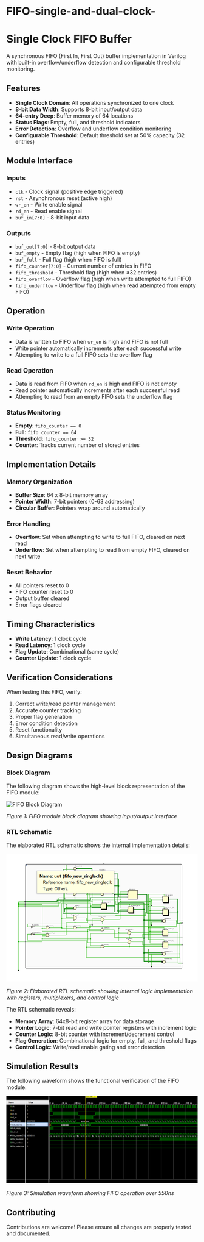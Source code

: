 # FIFO-single-and-dual-clock-

# Single Clock FIFO Buffer

A synchronous FIFO (First In, First Out) buffer implementation in Verilog with built-in overflow/underflow detection and configurable threshold monitoring.

## Features

- **Single Clock Domain**: All operations synchronized to one clock
- **8-bit Data Width**: Supports 8-bit input/output data
- **64-entry Deep**: Buffer memory of 64 locations
- **Status Flags**: Empty, full, and threshold indicators
- **Error Detection**: Overflow and underflow condition monitoring
- **Configurable Threshold**: Default threshold set at 50% capacity (32 entries)

## Module Interface

### Inputs
- `clk` - Clock signal (positive edge triggered)
- `rst` - Asynchronous reset (active high)
- `wr_en` - Write enable signal
- `rd_en` - Read enable signal  
- `buf_in[7:0]` - 8-bit input data

### Outputs
- `buf_out[7:0]` - 8-bit output data
- `buf_empty` - Empty flag (high when FIFO is empty)
- `buf_full` - Full flag (high when FIFO is full)
- `fifo_counter[7:0]` - Current number of entries in FIFO
- `fifo_threshold` - Threshold flag (high when ≥32 entries)
- `fifo_overflow` - Overflow flag (high when write attempted to full FIFO)
- `fifo_underflow` - Underflow flag (high when read attempted from empty FIFO)

## Operation

### Write Operation
- Data is written to FIFO when `wr_en` is high and FIFO is not full
- Write pointer automatically increments after each successful write
- Attempting to write to a full FIFO sets the overflow flag

### Read Operation
- Data is read from FIFO when `rd_en` is high and FIFO is not empty
- Read pointer automatically increments after each successful read
- Attempting to read from an empty FIFO sets the underflow flag

### Status Monitoring
- **Empty**: `fifo_counter == 0`
- **Full**: `fifo_counter == 64`
- **Threshold**: `fifo_counter >= 32`
- **Counter**: Tracks current number of stored entries

## Implementation Details

### Memory Organization
- **Buffer Size**: 64 x 8-bit memory array
- **Pointer Width**: 7-bit pointers (0-63 addressing)
- **Circular Buffer**: Pointers wrap around automatically

### Error Handling
- **Overflow**: Set when attempting to write to full FIFO, cleared on next read
- **Underflow**: Set when attempting to read from empty FIFO, cleared on next write

### Reset Behavior
- All pointers reset to 0
- FIFO counter reset to 0
- Output buffer cleared
- Error flags cleared

## Timing Characteristics

- **Write Latency**: 1 clock cycle
- **Read Latency**: 1 clock cycle
- **Flag Update**: Combinational (same cycle)
- **Counter Update**: 1 clock cycle

## Verification Considerations

When testing this FIFO, verify:
1. Correct write/read pointer management
2. Accurate counter tracking
3. Proper flag generation
4. Error condition detection
5. Reset functionality
6. Simultaneous read/write operations

## Design Diagrams

### Block Diagram
The following diagram shows the high-level block representation of the FIFO module:

![FIFO Block Diagram](block_diagram.png)

*Figure 1: FIFO module block diagram showing input/output interface*

### RTL Schematic
The elaborated RTL schematic shows the internal implementation details:

![FIFO RTL Schematic](rtl_schematic.png)

*Figure 2: Elaborated RTL schematic showing internal logic implementation with registers, multiplexers, and control logic*

The RTL schematic reveals:
- **Memory Array**: 64x8-bit register array for data storage
- **Pointer Logic**: 7-bit read and write pointer registers with increment logic
- **Counter Logic**: 8-bit counter with increment/decrement control
- **Flag Generation**: Combinational logic for empty, full, and threshold flags
- **Control Logic**: Write/read enable gating and error detection

## Simulation Results

The following waveform shows the functional verification of the FIFO module:

![FIFO Simulation Waveform](simulation_waveform.png)

*Figure 3: Simulation waveform showing FIFO operation over 550ns*




## Contributing

Contributions are welcome! Please ensure all changes are properly tested and documented.
